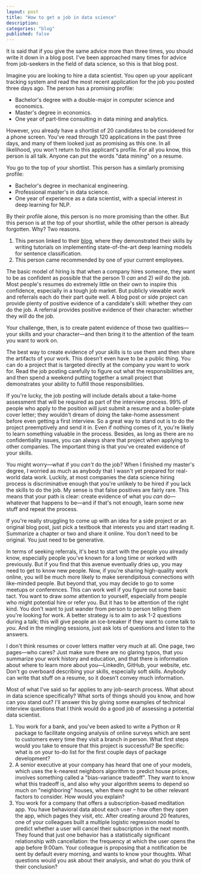 ```yaml
---
layout: post
title: "How to get a job in data science"
description: 
categories: "blog"
published: false
---
```


It is said that if you give the same advice more than three times, you should write it down in a blog post. I've been approached many times for advice from job-seekers in the field of data science, so this is that blog post.

Imagine you are looking to hire a data scientist. You open up your applicant tracking system and read the most recent application for the job you posted three days ago. The person has a promising profile:

- Bachelor's degree with a double-major in computer science and economics.
- Master's degree in economics.
- One year of part-time consulting in data mining and analytics.

However, you already have a shortlist of 20 candidates to be considered for a phone screen. You've read through 120 applications in the past three days, and many of them looked just as promising as this one. In all likelihood, you won't return to this applicant's profile. For all you know, this person is all talk. Anyone can put the words "data mining" on a resume.

You go to the top of your shortlist. This person has a similarly promising profile:

- Bachelor's degree in mechanical engineering.
- Professional master's in data science.
- One year of experience as a data scientist, with a special interest in deep learning for NLP.

By their profile alone, this person is no more promising than the other. But this person is at the top of your shortlist, while the other person is already forgotten. Why? Two reasons.

1. This person linked to their [blog](<https://opringle.github.io/>), where they demonstrated their skills by writing tutorials on implementing state-of-the-art deep learning models for sentence classification.
2. This person came recommended by one of your current employees.

The basic model of hiring is that when a company hires someone, they want to be as confident as possible that the person 1) *can* and 2) *will* do the job. Most people's resumes do extremely little on their own to inspire this confidence, especially in a tough job market. But publicly viewable work and referrals each do their part quite well. A blog post or side project can provide plenty of positive evidence of a candidate's skill: whether they *can* do the job. A referral provides positive evidence of their character: whether they *will* do the job.

Your challenge, then, is to create patent evidence of those two qualities—your skills and your character—and then bring it to the attention of the team you want to work on.

The best way to create evidence of your skills is to use them and then share the artifacts of your work. This doesn't even have to be a public thing. You can do a project that is targeted directly at the company you want to work for. Read the job posting carefully to figure out what the responsibilities are, and then spend a weekend putting together a small project that demonstrates your ability to fulfill those responsibilities. 

If you're lucky, the job posting will include details about a take-home assessment that will be required as part of the interview process. 99% of people who apply to the position will just submit a resume and a boiler-plate cover letter; they wouldn't dream of doing the take-home assessment before even getting a first interview. So a great way to stand out is to do the project preemptively and send it in. Even if nothing comes of it, you're likely to learn something valuable in the process. Besides, as long as there are no confidentiality issues, you can always share that project when applying to other companies. The important thing is that you've created evidence of your skills.

You might worry—what if you *can't* do the job? When I finished my master's degree, I worried as much as anybody that I wasn't yet prepared for real-world data work. Luckily, at most companies the data science hiring process is discriminative enough that you're unlikely to be hired if you lack the skills to do the job. My sense is that false positives are fairly rare. This means that your path is clear: create evidence of what you *can* do—whatever that happens to be—and if that's not enough, learn some new stuff and repeat the process.

If you're really struggling to come up with an idea for a side project or an original blog post, just pick a textbook that interests you and start reading it. Summarize a chapter or two and share it online. You don't need to be original. You just need to be generative.

In terms of seeking referrals, it's best to start with the people you already know, especially people you've known for a long time or worked with previously. But if you find that this avenue eventually dries up, you may need to get to know new people. Now, if you're sharing high-quality work online, you will be much more likely to make serendipitous connections with like-minded people. But beyond that, you may decide to go to some meetups or conferences. This can work well if you figure out some basic tact. You want to draw *some* attention to yourself, especially from people who might potential hire or refer you. But it has to be attention of the right kind. You don't want to just wander from person to person telling them you're looking for work. A better strategy is to aim to ask 1-2 questions during a talk; this will give people an ice-breaker if they want to come talk to *you*. And in the mingling sessions, just ask lots of questions and listen to the answers.

I don't think resumes or cover letters matter very much at all. One page, two pages—who cares? Just make sure there are no glaring typos, that you summarize your work history and education, and that there is information about where to learn more about you—LinkedIn, GitHub, your website, etc. Don't go overboard describing your skills, especially soft skills. Anybody can write that stuff on a resume, so it doesn't convey much information.

Most of what I've said so far applies to any job-search process. What about in data science specifically? What sorts of things should you know, and how can you stand out? I'll answer this by giving some examples of technical interview questions that I think would do a good job of assessing a potential data scientist.

1. You work for a bank, and you've been asked to write a Python or R package to facilitate ongoing analysis of online surveys which are sent to customers every time they visit a branch in person. What first steps would you take to ensure that this project is successful? Be specific: what is on your to-do list for the first couple days of package development?
2. A senior executive at your company has heard that one of your models, which uses the k-nearest neighbors algorithm to predict house prices, involves something called a "bias-variance tradeoff". They want to know what this tradeoff is, and also why your algorithm seems to depend so much on "neighboring" houses, when there ought to be other relevant factors to consider. How would you explain?
3. You work for a company that offers a subscription-based meditation app. You have behavioral data about each user – how often they open the app, which pages they visit, etc. After creating around 20 features, one of your colleagues built a multiple logistic regression model to predict whether a user will cancel their subscription in the next month. They found that just one behavior has a statistically significant relationship with cancellation: the frequency at which the user opens the app before 9:00am. Your colleague is proposing that a notification be sent by default every morning, and wants to know your thoughts. What questions would you ask about their analysis, and what do you think of their conclusion?